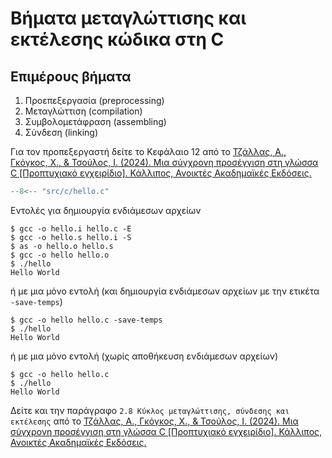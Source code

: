 # Βήματα μεταγλώττισης και εκτέλεσης κώδικα στη C

## Επιμέρους βήματα
1. Προεπεξεργασία (preprocessing) 
2. Μεταγλώττιση (compilation)
3. Συμβολομετάφραση (assembling)
4. Σύνδεση (linking)

Για τον προπεξεργαστή δείτε το Κεφάλαιο 12 από το [Τζάλλας, Α., Γκόγκος, Χ., & Τσούλος, Ι. (2024). Μια σύγχρονη προσέγγιση στη γλώσσα C [Προπτυχιακό εγχειρίδιο]. Κάλλιπος, Ανοικτές Ακαδημαϊκές Εκδόσεις.](https://repository.kallipos.gr/handle/11419/11683?&locale=el)

```{.py title="hello.c" linenums="1"}
--8<-- "src/c/hello.c"
```

Εντολές για δημιουργία ενδιάμεσων αρχείων
```
$ gcc -o hello.i hello.c -E
$ gcc -o hello.s hello.i -S
$ as -o hello.o hello.s
$ gcc -o hello hello.o
$ ./hello
Hello World
```

ή με μια μόνο εντολή (και δημιουργία ενδιάμεσων αρχείων με την ετικέτα `-save-temps`)

```
$ gcc -o hello hello.c -save-temps
$ ./hello
Hello World
```

ή με μια μόνο εντολή (χωρίς αποθήκευση ενδιάμεσων αρχείων)
```
$ gcc -o hello hello.c
$ ./hello
Hello World
```

Δείτε και την παράγραφο `2.8 Κύκλος μεταγλώττισης, σύνδεσης και εκτέλεσης` από το [Τζάλλας, Α., Γκόγκος, Χ., & Τσούλος, Ι. (2024). Μια σύγχρονη προσέγγιση στη γλώσσα C [Προπτυχιακό εγχειρίδιο]. Κάλλιπος, Ανοικτές Ακαδημαϊκές Εκδόσεις.](https://repository.kallipos.gr/handle/11419/11683?&locale=el)

